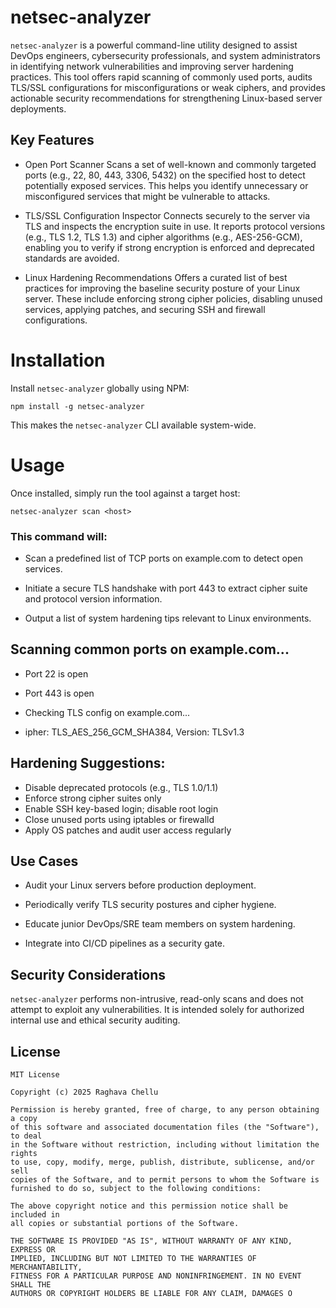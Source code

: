 # netsec-analyzer
`netsec-analyzer` is a powerful command-line utility designed to assist DevOps engineers, cybersecurity professionals, and system administrators in identifying network vulnerabilities and improving server hardening practices. This tool offers rapid scanning of commonly used ports, audits TLS/SSL configurations for misconfigurations or weak ciphers, and provides actionable security recommendations for strengthening Linux-based server deployments.

## Key Features
- Open Port Scanner
Scans a set of well-known and commonly targeted ports (e.g., 22, 80, 443, 3306, 5432) on the specified host to detect potentially exposed services. This helps you identify unnecessary or misconfigured services that might be vulnerable to attacks.

- TLS/SSL Configuration Inspector
Connects securely to the server via TLS and inspects the encryption suite in use. It reports protocol versions (e.g., TLS 1.2, TLS 1.3) and cipher algorithms (e.g., AES-256-GCM), enabling you to verify if strong encryption is enforced and deprecated standards are avoided.

- Linux Hardening Recommendations
Offers a curated list of best practices for improving the baseline security posture of your Linux server. These include enforcing strong cipher policies, disabling unused services, applying patches, and securing SSH and firewall configurations.

# Installation

Install `netsec-analyzer` globally using NPM:
```
npm install -g netsec-analyzer
```
This makes the `netsec-analyzer` CLI available system-wide.

# Usage
Once installed, simply run the tool against a target host:

```
netsec-analyzer scan <host>
```

### This command will:

- Scan a predefined list of TCP ports on example.com to detect open services.

- Initiate a secure TLS handshake with port 443 to extract cipher suite and protocol version information.

- Output a list of system hardening tips relevant to Linux environments.

## Scanning common ports on example.com...
 - Port 22 is open
 - Port 443 is open

- Checking TLS config on example.com...
- ipher: TLS_AES_256_GCM_SHA384, Version: TLSv1.3

##  Hardening Suggestions:
- Disable deprecated protocols (e.g., TLS 1.0/1.1)
- Enforce strong cipher suites only
- Enable SSH key-based login; disable root login
- Close unused ports using iptables or firewalld
- Apply OS patches and audit user access regularly

## Use Cases

- Audit your Linux servers before production deployment.

- Periodically verify TLS security postures and cipher hygiene.

- Educate junior DevOps/SRE team members on system hardening.

- Integrate into CI/CD pipelines as a security gate.

## Security Considerations
`netsec-analyzer` performs non-intrusive, read-only scans and does not attempt to exploit any vulnerabilities. It is intended solely for authorized internal use and ethical security auditing.

## License

```
MIT License

Copyright (c) 2025 Raghava Chellu

Permission is hereby granted, free of charge, to any person obtaining a copy
of this software and associated documentation files (the "Software"), to deal
in the Software without restriction, including without limitation the rights  
to use, copy, modify, merge, publish, distribute, sublicense, and/or sell     
copies of the Software, and to permit persons to whom the Software is         
furnished to do so, subject to the following conditions:                      

The above copyright notice and this permission notice shall be included in    
all copies or substantial portions of the Software.                           

THE SOFTWARE IS PROVIDED "AS IS", WITHOUT WARRANTY OF ANY KIND, EXPRESS OR    
IMPLIED, INCLUDING BUT NOT LIMITED TO THE WARRANTIES OF MERCHANTABILITY,      
FITNESS FOR A PARTICULAR PURPOSE AND NONINFRINGEMENT. IN NO EVENT SHALL THE   
AUTHORS OR COPYRIGHT HOLDERS BE LIABLE FOR ANY CLAIM, DAMAGES O
```
